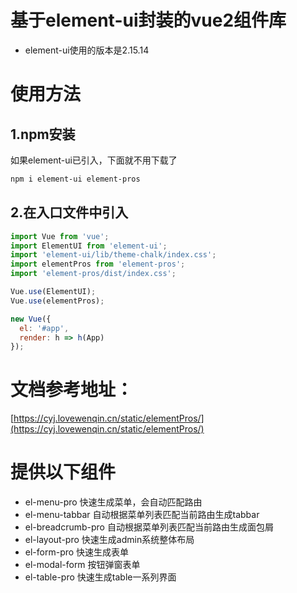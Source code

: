 # 基于element-ui封装的vue2组件库
- element-ui使用的版本是2.15.14
# 使用方法
## 1.npm安装
如果element-ui已引入，下面就不用下载了
```bash
npm i element-ui element-pros
```
## 2.在入口文件中引入

```javascript
import Vue from 'vue';
import ElementUI from 'element-ui';
import 'element-ui/lib/theme-chalk/index.css';
import elementPros from 'element-pros';
import 'element-pros/dist/index.css';

Vue.use(ElementUI);
Vue.use(elementPros);

new Vue({
  el: '#app',
  render: h => h(App)
});
```
# 文档参考地址：
[https://cyj.lovewenqin.cn/static/elementPros/](https://cyj.lovewenqin.cn/static/elementPros/)

# 提供以下组件
- el-menu-pro 快速生成菜单，会自动匹配路由
- el-menu-tabbar 自动根据菜单列表匹配当前路由生成tabbar
- el-breadcrumb-pro 自动根据菜单列表匹配当前路由生成面包屑
- el-layout-pro 快速生成admin系统整体布局
- el-form-pro 快速生成表单
- el-modal-form 按钮弹窗表单
- el-table-pro 快速生成table一系列界面


